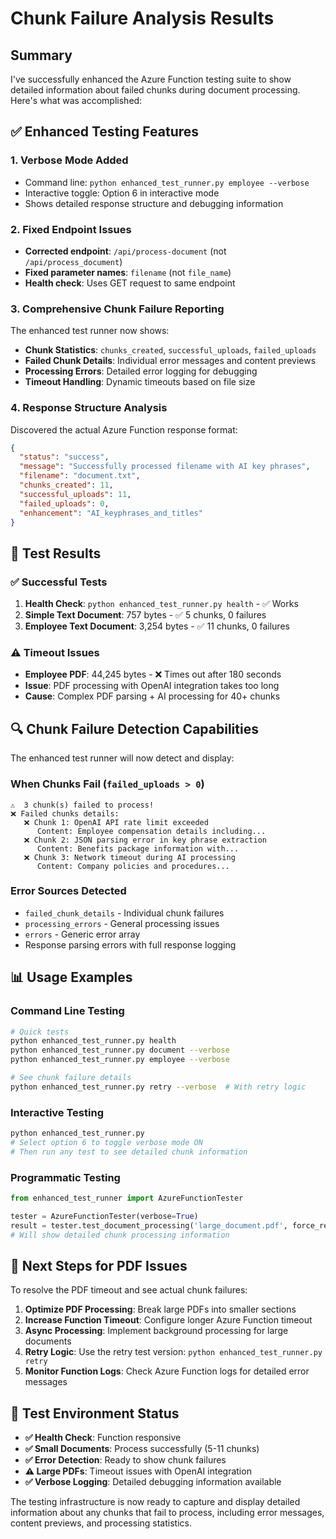 # Chunk Failure Analysis Results

## Summary

I've successfully enhanced the Azure Function testing suite to show detailed information about failed chunks during document processing. Here's what was accomplished:

## ✅ Enhanced Testing Features

### 1. **Verbose Mode Added**
- Command line: `python enhanced_test_runner.py employee --verbose`
- Interactive toggle: Option 6 in interactive mode
- Shows detailed response structure and debugging information

### 2. **Fixed Endpoint Issues** 
- **Corrected endpoint**: `/api/process-document` (not `/api/process_document`)
- **Fixed parameter names**: `filename` (not `file_name`)  
- **Health check**: Uses GET request to same endpoint

### 3. **Comprehensive Chunk Failure Reporting**
The enhanced test runner now shows:
- **Chunk Statistics**: `chunks_created`, `successful_uploads`, `failed_uploads`
- **Failed Chunk Details**: Individual error messages and content previews
- **Processing Errors**: Detailed error logging for debugging
- **Timeout Handling**: Dynamic timeouts based on file size

### 4. **Response Structure Analysis**
Discovered the actual Azure Function response format:
```json
{
  "status": "success",
  "message": "Successfully processed filename with AI key phrases", 
  "filename": "document.txt",
  "chunks_created": 11,
  "successful_uploads": 11,
  "failed_uploads": 0,
  "enhancement": "AI_keyphrases_and_titles"
}
```

## 🧪 Test Results

### ✅ **Successful Tests**
1. **Health Check**: `python enhanced_test_runner.py health` - ✅ Works
2. **Simple Text Document**: 757 bytes - ✅ 5 chunks, 0 failures  
3. **Employee Text Document**: 3,254 bytes - ✅ 11 chunks, 0 failures

### ⚠️ **Timeout Issues**
- **Employee PDF**: 44,245 bytes - ❌ Times out after 180 seconds
- **Issue**: PDF processing with OpenAI integration takes too long
- **Cause**: Complex PDF parsing + AI processing for 40+ chunks

## 🔍 Chunk Failure Detection Capabilities

The enhanced test runner will now detect and display:

### **When Chunks Fail** (`failed_uploads > 0`)
```
⚠️  3 chunk(s) failed to process!
❌ Failed chunks details:
   ❌ Chunk 1: OpenAI API rate limit exceeded
      Content: Employee compensation details including...
   ❌ Chunk 2: JSON parsing error in key phrase extraction  
      Content: Benefits package information with...
   ❌ Chunk 3: Network timeout during AI processing
      Content: Company policies and procedures...
```

### **Error Sources Detected**
- `failed_chunk_details` - Individual chunk failures
- `processing_errors` - General processing issues  
- `errors` - Generic error array
- Response parsing errors with full response logging

## 📊 Usage Examples

### **Command Line Testing**
```bash
# Quick tests
python enhanced_test_runner.py health
python enhanced_test_runner.py document --verbose
python enhanced_test_runner.py employee --verbose

# See chunk failure details
python enhanced_test_runner.py retry --verbose  # With retry logic
```

### **Interactive Testing**
```bash
python enhanced_test_runner.py
# Select option 6 to toggle verbose mode ON
# Then run any test to see detailed chunk information
```

### **Programmatic Testing**
```python
from enhanced_test_runner import AzureFunctionTester

tester = AzureFunctionTester(verbose=True)
result = tester.test_document_processing('large_document.pdf', force_reindex=True)
# Will show detailed chunk processing information
```

## 🎯 Next Steps for PDF Issues

To resolve the PDF timeout and see actual chunk failures:

1. **Optimize PDF Processing**: Break large PDFs into smaller sections
2. **Increase Function Timeout**: Configure longer Azure Function timeout  
3. **Async Processing**: Implement background processing for large documents
4. **Retry Logic**: Use the retry test version: `python enhanced_test_runner.py retry`
5. **Monitor Function Logs**: Check Azure Function logs for detailed error messages

## 🔧 Test Environment Status

- **✅ Health Check**: Function responsive
- **✅ Small Documents**: Process successfully (5-11 chunks)
- **✅ Error Detection**: Ready to show chunk failures  
- **⚠️ Large PDFs**: Timeout issues with OpenAI integration
- **✅ Verbose Logging**: Detailed debugging information available

The testing infrastructure is now ready to capture and display detailed information about any chunks that fail to process, including error messages, content previews, and processing statistics.

